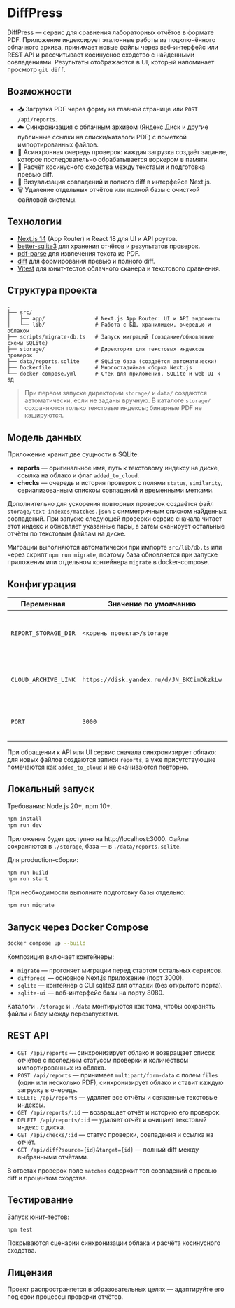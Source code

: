 # DiffPress

DiffPress — сервис для сравнения лабораторных отчётов в формате PDF. Приложение
индексирует эталонные работы из подключённого облачного архива, принимает новые
файлы через веб-интерфейс или REST API и рассчитывает косинусное сходство с
найденными совпадениями. Результаты отображаются в UI, который напоминает
просмотр `git diff`.

## Возможности

- 📥 Загрузка PDF через форму на главной странице или `POST /api/reports`.
- ☁️ Синхронизация с облачным архивом (Яндекс.Диск и другие публичные ссылки на
  списки/каталоги PDF) с пометкой импортированных файлов.
- 🔁 Асинхронная очередь проверок: каждая загрузка создаёт задание, которое
  последовательно обрабатывается воркером в памяти.
- 🧮 Расчёт косинусного сходства между текстами и подготовка превью diff.
- 👀 Визуализация совпадений и полного diff в интерфейсе Next.js.
- 🗑️ Удаление отдельных отчётов или полной базы с очисткой файловой системы.

## Технологии

- [Next.js 14](https://nextjs.org/) (App Router) и React 18 для UI и API роутов.
- [better-sqlite3](https://github.com/WiseLibs/better-sqlite3) для хранения
  отчётов и результатов проверок.
- [pdf-parse](https://github.com/modesty/pdf-parse) для извлечения текста из PDF.
- [diff](https://www.npmjs.com/package/diff) для формирования превью и полного
  diff.
- [Vitest](https://vitest.dev/) для юнит-тестов облачного сканера и текстового
  сравнения.

## Структура проекта

```
.
├── src/
│   ├── app/                # Next.js App Router: UI и API эндпоинты
│   └── lib/                # Работа с БД, хранилищем, очередью и облаком
├── scripts/migrate-db.ts   # Запуск миграций (создание/обновление схемы SQLite)
├── storage/                # Директория для текстовых индексов проверок
├── data/reports.sqlite     # SQLite база (создаётся автоматически)
├── Dockerfile              # Многостадийная сборка Next.js
└── docker-compose.yml      # Стек для приложения, SQLite и web UI к БД
```

> При первом запуске директории `storage/` и `data/` создаются автоматически,
> если не заданы вручную. В каталоге `storage/` сохраняются только текстовые
> индексы; бинарные PDF не кэшируются.

## Модель данных

Приложение хранит две сущности в SQLite:

- **reports** — оригинальное имя, путь к текстовому индексу на диске, ссылка на
  облако и флаг `added_to_cloud`.
- **checks** — очередь и история проверок с полями `status`, `similarity`,
  сериализованным списком совпадений и временными метками.

Дополнительно для ускорения повторных проверок создаётся файл
`storage/text-indexes/matches.json` с симметричным списком найденных совпадений.
При запуске следующей проверки сервис сначала читает этот индекс и обновляет
указанные пары, а затем сканирует остальные отчёты по текстовым файлам на
диске.

Миграции выполняются автоматически при импорте `src/lib/db.ts` или через скрипт
`npm run migrate`, поэтому база обновляется при запуске приложения или отдельном
контейнера `migrate` в docker-compose.

## Конфигурация

| Переменная              | Значение по умолчанию                               | Назначение |
|-------------------------|-----------------------------------------------------|------------|
| `REPORT_STORAGE_DIR`    | `<корень проекта>/storage`                          | Путь к каталогу, где сохраняются текстовые индексы. |
| `CLOUD_ARCHIVE_LINK`    | `https://disk.yandex.ru/d/JN_BKCimDkzkLw`           | Публичная ссылка на облако с эталонными отчётами. |
| `PORT`                  | `3000`                                              | Порт веб-приложения (используется в Docker). |


При обращении к API или UI сервис сначала синхронизирует облако: для новых
файлов создаются записи `reports`, а уже присутствующие помечаются как
`added_to_cloud` и не скачиваются повторно.

## Локальный запуск

Требования: Node.js 20+, npm 10+.

```bash
npm install
npm run dev
```

Приложение будет доступно на http://localhost:3000. Файлы сохраняются в
`./storage`, база — в `./data/reports.sqlite`.

Для production-сборки:

```bash
npm run build
npm run start
```

При необходимости выполните подготовку базы отдельно:

```bash
npm run migrate
```

## Запуск через Docker Compose

```bash
docker compose up --build
```

Композиция включает контейнеры:

- `migrate` — прогоняет миграции перед стартом остальных сервисов.
- `diffpress` — основное Next.js приложение (порт 3000).
- `sqlite` — контейнер с CLI sqlite3 для отладки (без открытого порта).
- `sqlite-ui` — веб-интерфейс базы на порту 8080.

Каталоги `./storage` и `./data` монтируются как тома, чтобы сохранять файлы и
базу между перезапусками.

## REST API

- `GET /api/reports` — синхронизирует облако и возвращает список отчётов с
  последним статусом проверки и количеством импортированных из облака.
- `POST /api/reports` — принимает `multipart/form-data` с полем `files` (один или
  несколько PDF), синхронизирует облако и ставит каждую загрузку в очередь.
- `DELETE /api/reports` — удаляет все отчёты и связанные текстовые индексы.
- `GET /api/reports/:id` — возвращает отчёт и историю его проверок.
- `DELETE /api/reports/:id` — удаляет отчёт и очищает текстовый индекс с диска.
- `GET /api/checks/:id` — статус проверки, совпадения и ссылка на отчёт.
- `GET /api/diff?source={id}&target={id}` — полный diff между выбранными
  отчётами.

В ответах проверок поле `matches` содержит топ совпадений с превью diff и
процентом сходства.

## Тестирование

Запуск юнит-тестов:

```bash
npm test
```

Покрываются сценарии синхронизации облака и расчёта косинусного сходства.

## Лицензия

Проект распространяется в образовательных целях — адаптируйте его под свои
процессы проверки отчётов.
